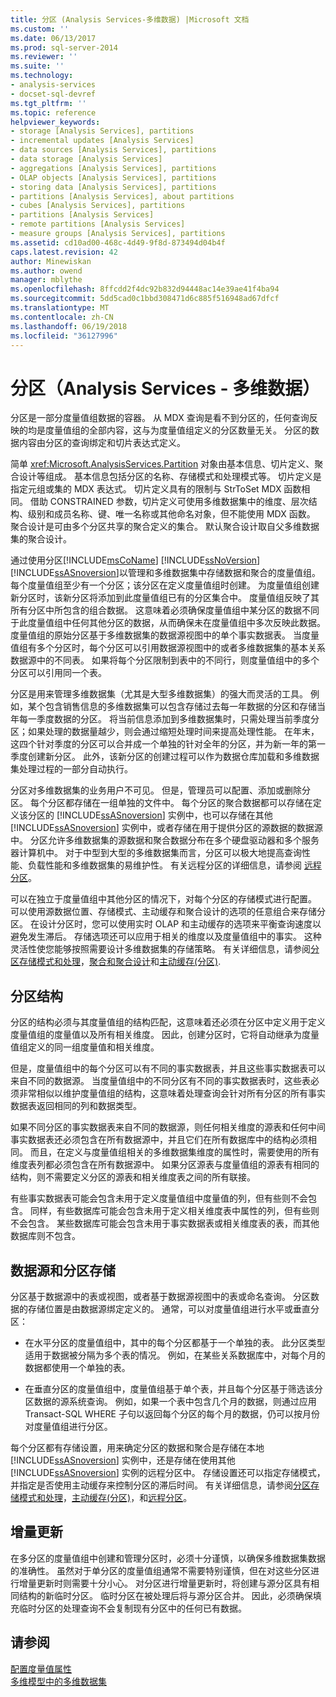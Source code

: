 ```yaml
---
title: 分区 (Analysis Services-多维数据) |Microsoft 文档
ms.custom: ''
ms.date: 06/13/2017
ms.prod: sql-server-2014
ms.reviewer: ''
ms.suite: ''
ms.technology:
- analysis-services
- docset-sql-devref
ms.tgt_pltfrm: ''
ms.topic: reference
helpviewer_keywords:
- storage [Analysis Services], partitions
- incremental updates [Analysis Services]
- data sources [Analysis Services], partitions
- data storage [Analysis Services]
- aggregations [Analysis Services], partitions
- OLAP objects [Analysis Services], partitions
- storing data [Analysis Services], partitions
- partitions [Analysis Services], about partitions
- cubes [Analysis Services], partitions
- partitions [Analysis Services]
- remote partitions [Analysis Services]
- measure groups [Analysis Services], partitions
ms.assetid: cd10ad00-468c-4d49-9f8d-873494d04b4f
caps.latest.revision: 42
author: Minewiskan
ms.author: owend
manager: mblythe
ms.openlocfilehash: 8ffcdd2f4dc92b832d94448ac14e39ae41f4ba94
ms.sourcegitcommit: 5dd5cad0c1bbd308471d6c885f516948ad67dfcf
ms.translationtype: MT
ms.contentlocale: zh-CN
ms.lasthandoff: 06/19/2018
ms.locfileid: "36127996"
---
```

# <a name="partitions-analysis-services---multidimensional-data"></a>分区（Analysis Services - 多维数据）
  分区是一部分度量值组数据的容器。 从 MDX 查询是看不到分区的，任何查询反映的均是度量值组的全部内容，这与为度量值组定义的分区数量无关。 分区的数据内容由分区的查询绑定和切片表达式定义。  
  
 简单 <xref:Microsoft.AnalysisServices.Partition> 对象由基本信息、切片定义、聚合设计等组成。 基本信息包括分区的名称、存储模式和处理模式等。 切片定义是指定元组或集的 MDX 表达式。 切片定义具有的限制与 StrToSet MDX 函数相同。 借助 CONSTRAINED 参数，切片定义可使用多维数据集中的维度、层次结构、级别和成员名称、键、唯一名称或其他命名对象，但不能使用 MDX 函数。 聚合设计是可由多个分区共享的聚合定义的集合。 默认聚合设计取自父多维数据集的聚合设计。  
  
 通过使用分区[!INCLUDE[msCoName](../../includes/msconame-md.md)] [!INCLUDE[ssNoVersion](../../includes/ssnoversion-md.md)] [!INCLUDE[ssASnoversion](../../includes/ssasnoversion-md.md)]以管理和多维数据集中存储数据和聚合的度量值组。 每个度量值组至少有一个分区；该分区在定义度量值组时创建。 为度量值组创建新分区时，该新分区将添加到此度量值组已有的分区集合中。 度量值组反映了其所有分区中所包含的组合数据。 这意味着必须确保度量值组中某分区的数据不同于此度量值组中任何其他分区的数据，从而确保未在度量值组中多次反映此数据。 度量值组的原始分区基于多维数据集的数据源视图中的单个事实数据表。 当度量值组有多个分区时，每个分区可以引用数据源视图中的或者多维数据集的基本关系数据源中的不同表。 如果将每个分区限制到表中的不同行，则度量值组中的多个分区可以引用同一个表。  
  
 分区是用来管理多维数据集（尤其是大型多维数据集）的强大而灵活的工具。 例如，某个包含销售信息的多维数据集可以包含存储过去每一年数据的分区和存储当年每一季度数据的分区。 将当前信息添加到多维数据集时，只需处理当前季度分区；如果处理的数据量越少，则会通过缩短处理时间来提高处理性能。 在年末，这四个针对季度的分区可以合并成一个单独的针对全年的分区，并为新一年的第一季度创建新分区。 此外，该新分区的创建过程可以作为数据仓库加载和多维数据集处理过程的一部分自动执行。  
  
 分区对多维数据集的业务用户不可见。 但是，管理员可以配置、添加或删除分区。 每个分区都存储在一组单独的文件中。 每个分区的聚合数据都可以存储在定义该分区的 [!INCLUDE[ssASnoversion](../../includes/ssasnoversion-md.md)] 实例中，也可以存储在其他 [!INCLUDE[ssASnoversion](../../includes/ssasnoversion-md.md)] 实例中，或者存储在用于提供分区的源数据的数据源中。 分区允许多维数据集的源数据和聚合数据分布在多个硬盘驱动器和多个服务器计算机中。 对于中型到大型的多维数据集而言，分区可以极大地提高查询性能、负载性能和多维数据集的易维护性。 有关远程分区的详细信息，请参阅 [远程分区](partitions-remote-partitions.md)。  
  
 可以在独立于度量值组中其他分区的情况下，对每个分区的存储模式进行配置。 可以使用源数据位置、存储模式、主动缓存和聚合设计的选项的任意组合来存储分区。 在设计分区时，您可以使用实时 OLAP 和主动缓存的选项来平衡查询速度以避免发生滞后。 存储选项还可以应用于相关的维度以及度量值组中的事实。 这种灵活性使您能够按照需要设计多维数据集的存储策略。 有关详细信息，请参阅[分区存储模式和处理](partitions-partition-storage-modes-and-processing.md)，[聚合和聚合设计](aggregations-and-aggregation-designs.md)和[主动缓存&#40;分区&#41;](partitions-proactive-caching.md).  
  
## <a name="partition-structure"></a>分区结构  
 分区的结构必须与其度量值组的结构匹配，这意味着还必须在分区中定义用于定义度量值组的度量值以及所有相关维度。 因此，创建分区时，它将自动继承为度量值组定义的同一组度量值和相关维度。  
  
 但是，度量值组中的每个分区可以有不同的事实数据表，并且这些事实数据表可以来自不同的数据源。 当度量值组中的不同分区有不同的事实数据表时，这些表必须非常相似以维护度量值组的结构，这意味着处理查询会针对所有分区的所有事实数据表返回相同的列和数据类型。  
  
 如果不同分区的事实数据表来自不同的数据源，则任何相关维度的源表和任何中间事实数据表还必须包含在所有数据源中，并且它们在所有数据库中的结构必须相同。 而且，在定义与度量值组相关的多维数据集维度的属性时，需要使用的所有维度表列都必须包含在所有数据源中。 如果分区源表与度量值组的源表有相同的结构，则不需要定义分区的源表和相关维度表之间的所有联接。  
  
 有些事实数据表可能会包含未用于定义度量值组中度量值的列，但有些则不会包含。 同样，有些数据库可能会包含未用于定义相关维度表中属性的列，但有些则不会包含。 某些数据库可能会包含未用于事实数据表或相关维度表的表，而其他数据库则不包含。  
  
## <a name="data-sources-and-partition-storage"></a>数据源和分区存储  
 分区基于数据源中的表或视图，或者基于数据源视图中的表或命名查询。 分区数据的存储位置是由数据源绑定定义的。 通常，可以对度量值组进行水平或垂直分区：  
  
-   在水平分区的度量值组中，其中的每个分区都基于一个单独的表。 此分区类型适用于数据被分隔为多个表的情况。 例如，在某些关系数据库中，对每个月的数据都使用一个单独的表。  
  
-   在垂直分区的度量值组中，度量值组基于单个表，并且每个分区基于筛选该分区数据的源系统查询。 例如，如果一个表中包含几个月的数据，则通过应用 Transact-SQL WHERE 子句以返回每个分区的每个月的数据，仍可以按月份对度量值组进行分区。  
  
 每个分区都有存储设置，用来确定分区的数据和聚合是存储在本地 [!INCLUDE[ssASnoversion](../../includes/ssasnoversion-md.md)] 实例中，还是存储在使用其他 [!INCLUDE[ssASnoversion](../../includes/ssasnoversion-md.md)] 实例的远程分区中。 存储设置还可以指定存储模式，并指定是否使用主动缓存来控制分区的滞后时间。 有关详细信息，请参阅[分区存储模式和处理](partitions-partition-storage-modes-and-processing.md)，[主动缓存&#40;分区&#41;](partitions-proactive-caching.md)，和[远程分区](partitions-remote-partitions.md)。  
  
## <a name="incremental-updates"></a>增量更新  
 在多分区的度量值组中创建和管理分区时，必须十分谨慎，以确保多维数据集数据的准确性。 虽然对于单分区的度量值组通常不需要特别谨慎，但在对这些分区进行增量更新时则需要十分小心。 对分区进行增量更新时，将创建与源分区具有相同结构的新临时分区。 临时分区在被处理后将与源分区合并。 因此，必须确保填充临时分区的处理查询不会复制现有分区中的任何已有数据。  
  
## <a name="see-also"></a>请参阅  
 [配置度量值属性](../multidimensional-models/configure-measure-properties.md)   
 [多维模型中的多维数据集](../multidimensional-models/cubes-in-multidimensional-models.md)  
  
  